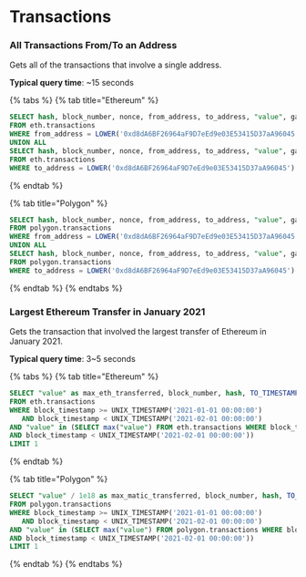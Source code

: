 # Transactions

### All Transactions From/To an Address

Gets all of the transactions that involve a single address.

**Typical query time**: \~15 seconds

{% tabs %}
{% tab title="Ethereum" %}
```sql
SELECT hash, block_number, nonce, from_address, to_address, "value", gas  
FROM eth.transactions 
WHERE from_address = LOWER('0xd8dA6BF26964aF9D7eEd9e03E53415D37aA96045')
UNION ALL
SELECT hash, block_number, nonce, from_address, to_address, "value", gas  
FROM eth.transactions 
WHERE to_address = LOWER('0xd8dA6BF26964aF9D7eEd9e03E53415D37aA96045')
```
{% endtab %}

{% tab title="Polygon" %}
```sql
SELECT hash, block_number, nonce, from_address, to_address, "value", gas  
FROM polygon.transactions 
WHERE from_address = LOWER('0xd8dA6BF26964aF9D7eEd9e03E53415D37aA96045')
UNION ALL
SELECT hash, block_number, nonce, from_address, to_address, "value", gas  
FROM polygon.transactions 
WHERE to_address = LOWER('0xd8dA6BF26964aF9D7eEd9e03E53415D37aA96045')
```
{% endtab %}
{% endtabs %}

### Largest Ethereum Transfer in January 2021

Gets the transaction that involved the largest transfer of Ethereum in January 2021.

**Typical query time**: 3\~5 seconds

{% tabs %}
{% tab title="Ethereum" %}
```sql
SELECT "value" as max_eth_transferred, block_number, hash, TO_TIMESTAMP(block_timestamp) as block_timestamp
FROM eth.transactions 
WHERE block_timestamp >= UNIX_TIMESTAMP('2021-01-01 00:00:00')
   AND block_timestamp < UNIX_TIMESTAMP('2021-02-01 00:00:00')
AND "value" in (SELECT max("value") FROM eth.transactions WHERE block_timestamp >= UNIX_TIMESTAMP('2021-01-01 00:00:00')
AND block_timestamp < UNIX_TIMESTAMP('2021-02-01 00:00:00'))
LIMIT 1
```
{% endtab %}

{% tab title="Polygon" %}
```sql
SELECT "value" / 1e18 as max_matic_transferred, block_number, hash, TO_TIMESTAMP(block_timestamp) as block_timestamp
FROM polygon.transactions 
WHERE block_timestamp >= UNIX_TIMESTAMP('2021-01-01 00:00:00')
   AND block_timestamp < UNIX_TIMESTAMP('2021-02-01 00:00:00')
AND "value" in (SELECT max("value") FROM polygon.transactions WHERE block_timestamp >= UNIX_TIMESTAMP('2021-01-01 00:00:00')
AND block_timestamp < UNIX_TIMESTAMP('2021-02-01 00:00:00'))
LIMIT 1
```
{% endtab %}
{% endtabs %}
